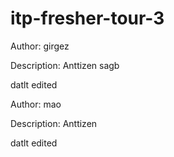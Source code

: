 # itp-fresher-tour-3

Author: girgez

Description: Anttizen sagb

datlt edited

Author: mao

Description: Anttizen 

datlt edited
